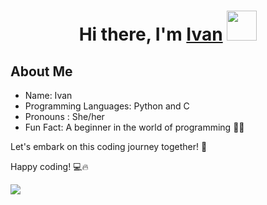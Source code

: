 

<h1 align="center">Hi there, I'm <a href="https://www.youtube.com/watch?v=dQw4w9WgXcQ" target="_blank">Ivan</a> 
<img src="https://media1.tenor.com/m/FatatgEM2FYAAAAC/crying-pepe.gif" height="48"/></h1>



## About Me
- Name: Ivan
- Programming Languages: Python and C
- Pronouns : She/her
- Fun Fact: A beginner in the world of programming 👨‍💻

Let's embark on this coding journey together! 🚀

Happy coding! 💻🔥

![](https://komarev.com/ghpvc/?username=ivanpeak1)
